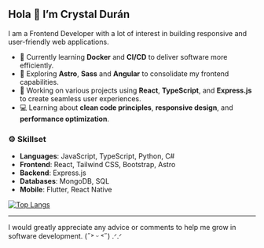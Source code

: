 ## Hola 👋 I’m Crystal Durán

I am a Frontend Developer with a lot of interest in building responsive and user-friendly web applications.

- 🚀 Currently learning **Docker** and **CI/CD** to deliver software more efficiently.
- 🎯 Exploring **Astro**, **Sass** and **Angular** to consolidate my frontend capabilities.
- 🧩 Working on various projects using **React**, **TypeScript**, and **Express.js** to create seamless user experiences.
- 💻 Learning about **clean code principles**, **responsive design**, and **performance optimization**.

### ⚙️ Skillset

- **Languages**: JavaScript, TypeScript, Python, C#
- **Frontend**: React, Tailwind CSS, Bootstrap, Astro
- **Backend**: Express.js
- **Databases**: MongoDB, SQL
- **Mobile**: Flutter, React Native

 [![Top Langs](https://github-readme-stats-git-masterrstaa-rickstaa.vercel.app/api/top-langs/?username=crystalduran)](https://github.com/crystalduran/github-readme-stats)


---
I would greatly appreciate any advice or comments to help me grow in software development. (˶˃ ᵕ ˂˶) .ᐟ.ᐟ
